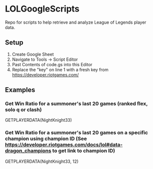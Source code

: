 # LOLGoogleScripts
Repo for scripts to help retrieve and analyze League of Legends player data. 


## Setup
1. Create Google Sheet
2. Navigate to Tools -> Script Editor
3. Past Contents of code.gs into this Editor
4. Replace the "key" on line 1 with a fresh key from https://developer.riotgames.com/


## Examples
### Get Win Ratio for a summoner's last 20 games (ranked flex, solo q or clash)
GETPLAYERDATA(NightKnight33)
### Get Win Ratio for a summoner's last 20 games on a specific champion using champion ID (See https://developer.riotgames.com/docs/lol#data-dragon_champions to get link to champion ID)
GETPLAYERDATA(NightKnight33, 12) 
